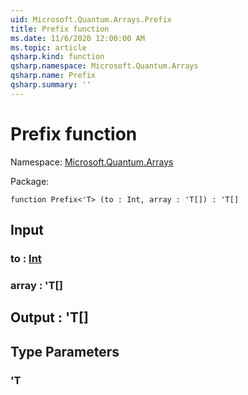```yaml
---
uid: Microsoft.Quantum.Arrays.Prefix
title: Prefix function
ms.date: 11/6/2020 12:00:00 AM
ms.topic: article
qsharp.kind: function
qsharp.namespace: Microsoft.Quantum.Arrays
qsharp.name: Prefix
qsharp.summary: ''
---
```


# Prefix function

Namespace: [Microsoft.Quantum.Arrays](xref:Microsoft.Quantum.Arrays)

Package: [](https://nuget.org/packages/)




```qsharp
function Prefix<'T> (to : Int, array : 'T[]) : 'T[]
```


## Input

### to : [Int](xref:microsoft.quantum.lang-ref.int)




### array : 'T[]





## Output : 'T[]



## Type Parameters

### 'T

